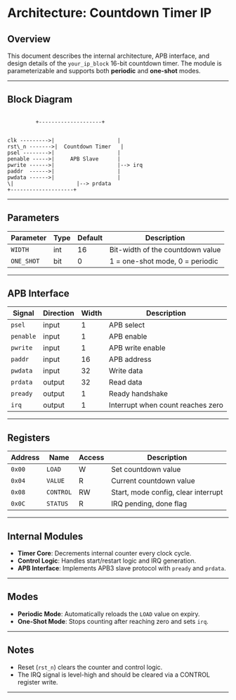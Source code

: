 # Architecture: Countdown Timer IP

## Overview

This document describes the internal architecture, APB interface, and design details of the `your_ip_block` 16-bit countdown timer. The module is parameterizable and supports both **periodic** and **one-shot** modes.

---

## Block Diagram

```

```
             +--------------------+
```

clk --------->|                    |
rst\_n ------->|  Countdown Timer   |
psel -------->|                    |
penable ----->|     APB Slave      |
pwrite ------>|                    |--> irq
paddr  ------>|                    |
pwdata ------>|                    |
\|                    |--> prdata
+--------------------+

```

---

## Parameters

| Parameter   | Type | Default | Description                        |
|-------------|------|---------|------------------------------------|
| `WIDTH`     | int  | 16      | Bit-width of the countdown value   |
| `ONE_SHOT`  | bit  | 0       | 1 = one-shot mode, 0 = periodic     |

---

## APB Interface

| Signal     | Direction | Width  | Description                        |
|------------|-----------|--------|------------------------------------|
| `psel`     | input     | 1      | APB select                         |
| `penable`  | input     | 1      | APB enable                         |
| `pwrite`   | input     | 1      | APB write enable                   |
| `paddr`    | input     | 16     | APB address                        |
| `pwdata`   | input     | 32     | Write data                         |
| `prdata`   | output    | 32     | Read data                          |
| `pready`   | output    | 1      | Ready handshake                    |
| `irq`      | output    | 1      | Interrupt when count reaches zero |

---

## Registers

| Address   | Name          | Access | Description                         |
|-----------|---------------|--------|-------------------------------------|
| `0x00`    | `LOAD`        | W      | Set countdown value                 |
| `0x04`    | `VALUE`       | R      | Current countdown value             |
| `0x08`    | `CONTROL`     | RW     | Start, mode config, clear interrupt |
| `0x0C`    | `STATUS`      | R      | IRQ pending, done flag              |

---

## Internal Modules

- **Timer Core**: Decrements internal counter every clock cycle.
- **Control Logic**: Handles start/restart logic and IRQ generation.
- **APB Interface**: Implements APB3 slave protocol with `pready` and `prdata`.

---

## Modes

- **Periodic Mode**: Automatically reloads the `LOAD` value on expiry.
- **One-Shot Mode**: Stops counting after reaching zero and sets `irq`.

---

## Notes

- Reset (`rst_n`) clears the counter and control logic.
- The IRQ signal is level-high and should be cleared via a CONTROL register write.

---
